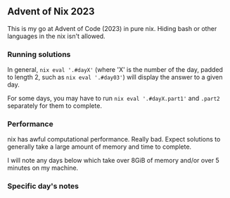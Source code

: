 ## Advent of Nix 2023

This is my go at Advent of Code (2023) in pure nix. Hiding bash or other languages in the nix isn't allowed.

### Running solutions

In general, `nix eval '.#dayX'` (where 'X' is the number of the day, padded to
length 2, such as `nix eval '.#day03'`) will display the answer to a given day.

For some days, you may have to run `nix eval '.#dayX.part1'` and `.part2` separately for them to complete.

### Performance

nix has awful computational performance. Really bad. Expect solutions to generally take a large amount of memory and time to complete.

I will note any days below which take over 8GiB of memory and/or over 5 minutes on my machine.

### Specific day's notes
